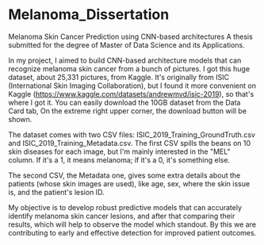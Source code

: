 # Melanoma_Dissertation
Melanoma Skin Cancer Prediction using CNN-based architectures
A thesis submitted for the degree of Master of Data Science and its Applications.

In my project, I aimed to build CNN-based architecture models that can recognize melanoma skin cancer from a bunch of pictures. I got this huge dataset, about 25,331 pictures, from Kaggle. It's originally from ISIC (International Skin Imaging Collaboration), but I found it more convenient on Kaggle (https://www.kaggle.com/datasets/andrewmvd/isic-2019), so that's where I got it. You can easily download the 10GB dataset from the Data Card tab, On the extreme right upper corner, the download button will be shown.

The dataset comes with two CSV files: ISIC_2019_Training_GroundTruth.csv and ISIC_2019_Training_Metadata.csv. The first CSV spills the beans on 10 skin diseases for each image, but I'm mainly interested in the "MEL" column. If it's a 1, it means melanoma; if it's a 0, it's something else.

The second CSV, the Metadata one, gives some extra details about the patients (whose skin images are used), like age, sex, where the skin issue is, and the patient's lesion ID.

My objective is to develop robust predictive models that can accurately identify melanoma skin cancer lesions, and after that comparing their results, which will help to observe the model which standout. By this we are contributing to early and effective detection for improved patient outcomes.

